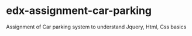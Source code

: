# edx-assignment-car-parking
Assignment of Car parking system to understand Jquery, Html, Css basics
